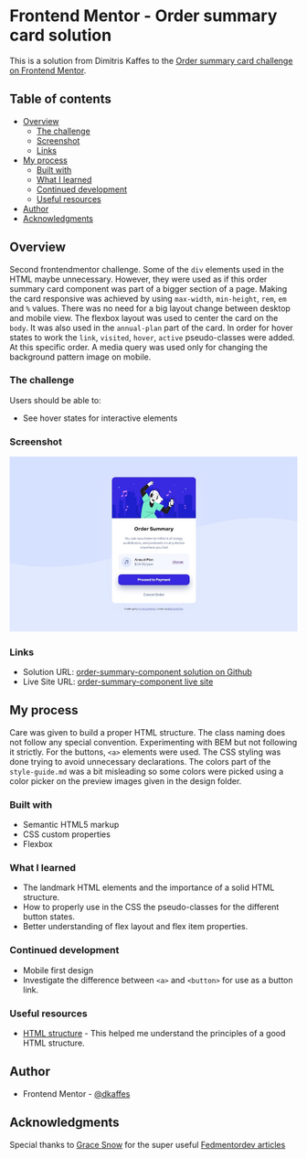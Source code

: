 # Frontend Mentor - Order summary card solution

This is a solution from Dimitris Kaffes to the [Order summary card challenge on Frontend Mentor](https://www.frontendmentor.io/challenges/order-summary-component-QlPmajDUj).

## Table of contents

- [Overview](#overview)
  - [The challenge](#the-challenge)
  - [Screenshot](#screenshot)
  - [Links](#links)
- [My process](#my-process)
  - [Built with](#built-with)
  - [What I learned](#what-i-learned)
  - [Continued development](#continued-development)
  - [Useful resources](#useful-resources)
- [Author](#author)
- [Acknowledgments](#acknowledgments)

## Overview

Second frontendmentor challenge.
Some of the `div` elements used in the HTML maybe unnecessary. However, they were used as if this order summary card component was part of a bigger section of a page.
Making the card responsive was achieved by using `max-width`, `min-height`, `rem`, `em` and `%` values. There was no need for a big layout change between desktop and mobile view. The flexbox layout was used to center the card on the `body`. It was also used in the `annual-plan` part of the card.
In order for hover states to work the `link`, `visited`, `hover`, `active` pseudo-classes were added. At this specific order.
A media query was used only for changing the background pattern image on mobile.

### The challenge

Users should be able to:

- See hover states for interactive elements

### Screenshot

![Screenshot of the solution](./images/screenshot-solution.jpg)

### Links

- Solution URL: [order-summary-component solution on Github](https://github.com/dkaffes/order-summary-component)
- Live Site URL: [order-summary-component live site](https://dkaffes.github.io/order-summary-component/)

## My process

Care was given to build a proper HTML structure. The class naming does not follow any special convention. Experimenting with BEM but not following it strictly.
For the buttons, `<a>` elements were used.
The CSS styling was done trying to avoid unnecessary declarations.
The colors part of the `style-guide.md` was a bit misleading so some colors were picked using a color picker on the preview images given in the design folder.

### Built with

- Semantic HTML5 markup
- CSS custom properties
- Flexbox

### What I learned

- The landmark HTML elements and the importance of a solid HTML structure.
- How to properly use in the CSS the pseudo-classes for the different button states.
- Better understanding of flex layout and flex item properties.

### Continued development

- Mobile first design
- Investigate the difference between `<a>` and `<button>` for use as a button link.

### Useful resources

- [HTML structure](https://fedmentor.dev/posts/html-plan-product-preview/) - This helped me understand the principles of a good HTML structure.

## Author

- Frontend Mentor - [@dkaffes](https://www.frontendmentor.io/profile/dkaffes)

## Acknowledgments

Special thanks to [Grace Snow](https://www.frontendmentor.io/profile/grace-snow) for the super useful [Fedmentordev articles](https://fedmentor.dev/)

